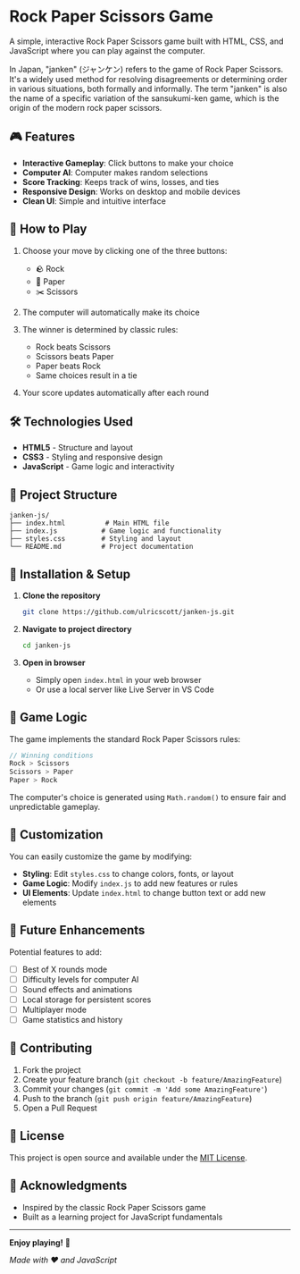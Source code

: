 # Rock Paper Scissors Game

A simple, interactive Rock Paper Scissors game built with HTML, CSS, and JavaScript where you can play against the computer.

In Japan, "janken" (ジャンケン) refers to the game of Rock Paper Scissors. It's a widely used method for resolving disagreements or determining order in various situations, both formally and informally. The term "janken" is also the name of a specific variation of the sansukumi-ken game, which is the origin of the modern rock paper scissors. 

## 🎮 Features

- **Interactive Gameplay**: Click buttons to make your choice
- **Computer AI**: Computer makes random selections
- **Score Tracking**: Keeps track of wins, losses, and ties
- **Responsive Design**: Works on desktop and mobile devices
- **Clean UI**: Simple and intuitive interface

## 🚀 How to Play

1. Choose your move by clicking one of the three buttons:
   - 🪨 Rock
   - 📄 Paper
   - ✂️ Scissors

2. The computer will automatically make its choice

3. The winner is determined by classic rules:
   - Rock beats Scissors
   - Scissors beats Paper
   - Paper beats Rock
   - Same choices result in a tie

4. Your score updates automatically after each round

## 🛠️ Technologies Used

- **HTML5** - Structure and layout
- **CSS3** - Styling and responsive design
- **JavaScript** - Game logic and interactivity

## 📁 Project Structure

```
janken-js/
├── index.html          # Main HTML file
├── index.js           # Game logic and functionality
├── styles.css         # Styling and layout
└── README.md          # Project documentation
```

## 🎯 Installation & Setup

1. **Clone the repository**
   ```bash
   git clone https://github.com/ulricscott/janken-js.git
   ```

2. **Navigate to project directory**
   ```bash
   cd janken-js
   ```

3. **Open in browser**
   - Simply open `index.html` in your web browser
   - Or use a local server like Live Server in VS Code

## 🎲 Game Logic

The game implements the standard Rock Paper Scissors rules:

```javascript
// Winning conditions
Rock > Scissors
Scissors > Paper  
Paper > Rock
```

The computer's choice is generated using `Math.random()` to ensure fair and unpredictable gameplay.

## 🔧 Customization

You can easily customize the game by modifying:

- **Styling**: Edit `styles.css` to change colors, fonts, or layout
- **Game Logic**: Modify `index.js` to add new features or rules
- **UI Elements**: Update `index.html` to change button text or add new elements

## 🌟 Future Enhancements

Potential features to add:
- [ ] Best of X rounds mode
- [ ] Difficulty levels for computer AI
- [ ] Sound effects and animations
- [ ] Local storage for persistent scores
- [ ] Multiplayer mode
- [ ] Game statistics and history

## 🤝 Contributing

1. Fork the project
2. Create your feature branch (`git checkout -b feature/AmazingFeature`)
3. Commit your changes (`git commit -m 'Add some AmazingFeature'`)
4. Push to the branch (`git push origin feature/AmazingFeature`)
5. Open a Pull Request

## 📝 License

This project is open source and available under the [MIT License](LICENSE).

## 🙏 Acknowledgments

- Inspired by the classic Rock Paper Scissors game
- Built as a learning project for JavaScript fundamentals

---

**Enjoy playing!** 🎉

*Made with ❤️ and JavaScript*